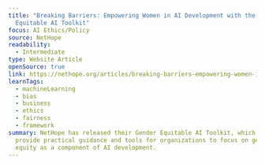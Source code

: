 ```yaml
---
title: "Breaking Barriers: Empowering Women in AI Development with the Gender
  Equitable AI Toolkit"
focus: AI Ethics/Policy
source: NetHope
readability:
  - Intermediate
type: Website Article
openSource: true
link: https://nethope.org/articles/breaking-barriers-empowering-women-in-ai-development-with-the-gender-equitable-ai-toolkit/
learnTags:
  - machineLearning
  - bias
  - business
  - ethics
  - fairness
  - framework
summary: NetHope has released their Gender Equitable AI Toolkit, which aims to
  provide practical guidance and tools for organizations to focus on gender
  equity as a component of AI development.
---
```

